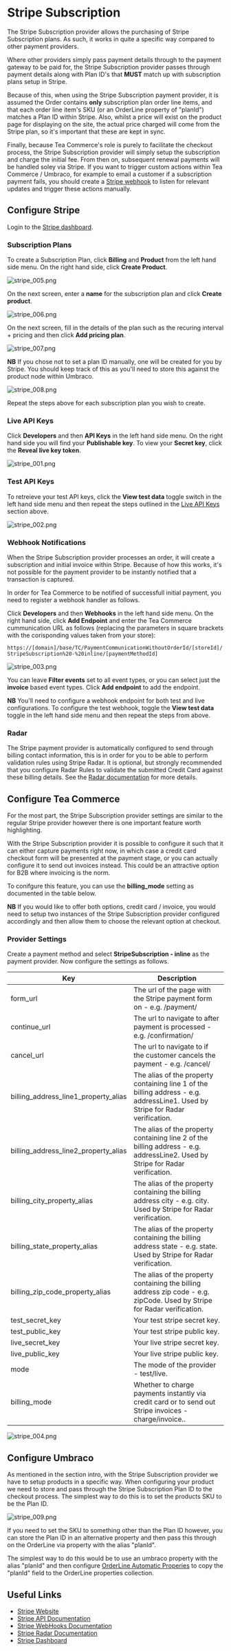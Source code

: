 # Stripe Subscription

The Stripe Subscription provider allows the purchasing of Stripe Subscription plans. As such, it works in quite a specific way compared to other payment providers.

Where other providers simply pass payment details through to the payment gateway to be paid for, the Stripe Subscription provider passes through payment details along with Plan ID's that **MUST** match up with subscription plans setup in Stripe.

Because of this, when using the Stripe Subscription payment provider, it is assumed the Order contains **only** subscription plan order line items, and that each order line item's SKU (or an OrderLine property of "planId") matches a Plan ID within Stripe. Also, whilst a price will exist on the product page for displaying on the site, the actual price charged will come from the Stripe plan, so it's important that these are kept in sync.

Finally, because Tea Commerce's role is purely to facilitate the checkout process, the Stripe Subscription provider will simply setup the subscription and charge the initial fee. From then on, subsequent renewal payments will be handled soley via Stripe. If you want to trigger custom actions within Tea Commerce / Umbraco, for example to email a customer if a subscription payment fails, you should create a [Stripe webhook](https://stripe.com/docs/webhooks) to listen for relevant updates and trigger these actions manually.

## Configure Stripe

Login to the [Stripe dashboard](https://dashboard.stripe.com/).

### Subscription Plans

To create a Subscription Plan, click **Billing** and **Product** from the left hand side menu. On the right hand side, click **Create Product**.

![stripe_005.png](/img/stripe_005.png)

On the next screen, enter a **name** for the subscription plan and click **Create product**.

![stripe_006.png](/img/stripe_006.png)

On the next screen, fill in the details of the plan such as the recuring interval + pricing and then click **Add pricing plan**.

![stripe_007.png](/img/stripe_007.png)

**NB** If you chose not to set a plan ID manually, one will be created for you by Stripe. You should keep track of this as you'll need to store this against the product node within Umbraco.

![stripe_008.png](/img/stripe_008.png)

Repeat the steps above for each subscription plan you wish to create.

### Live API Keys

Click **Developers** and then **API Keys** in the left hand side menu. On the right hand side you will find your **Publishable key**. To view your **Secret key**, click the **Reveal live key token**.

![stripe_001.png](/img/stripe_001.png)

### Test API Keys

To retreieve your test API keys, click the **View test data** toggle switch in the left hand side menu and then repeat the steps outlined in the [Live API Keys](#live-api-keys) section above.

![stripe_002.png](/img/stripe_002.png)

### Webhook Notifications

When the Stripe Subscription provider processes an order, it will create a subscription and initial invoice within Stripe. Because of how this works, it's not possible for the payment provider to be instantly notified that a transaction is captured.

In order for Tea Commerce to be notified of successfull initial payment, you need to register a webhook handler as follows. 

Click **Developers** and then **Webhooks** in the left hand side menu. On the right hand side, click **Add Endpoint** and enter the Tea Commerce cummunication URL as follows (replacing the parameters in square brackets with the corisponding values taken from your store):

`https://[domain]/base/TC/PaymentCommunicationWithoutOrderId/[storeId]/StripeSubscription%20-%20inline/[paymentMethodId]`

![stripe_003.png](/img/stripe_003.png)

You can leave **Filter events** set to all event types, or you can select just the **invoice** based event types. Click **Add endpoint** to add the endpoint.

**NB** You'll need to configure a webhook endpoint for both test and live configurations. To configure the test webhook, toggle the **View test data** toggle in the left hand side menu and then repeat the steps from above.

### Radar

The Stripe payment provider is automatically configured to send through billing contact information, this is in order for you to be able to perform validation rules using Stripe Radar. It is optional, but strongly recommended that you configure Radar Rules to validate the submitted Credit Card against these billing details. See the [Radar documentation](https://stripe.com/docs/radar/rules) for more details.

## Configure Tea Commerce

For the most part, the Stripe Subscription provider settings are similar to the regular Stripe provider however there is one important feature worth highlighting.

With the Stripe Subscription provider it is possible to configure it such that it can either capture payments right now, in which case a credit card checkout form will be presented at the payment stage, or you can actually configure it to send out invoices instead. This could be an attractive option for B2B where invoicing is the norm.

To conifgure this feature, you can use the **billing_mode** setting as documented in the table below.

**NB** If you would like to offer both options, credit card / invoice, you would need to setup two instances of the Stripe Subscription provider configured accordingly and then allow them to choose the relevant option at checkout.

### Provider Settings

Create a payment method and select **StripeSubscription - inline** as the payment provider. Now configure the settings as follows.

| Key | Description |
| --- | ----------- |
| form_url | The url of the page with the Stripe payment form on - e.g. /payment/ |
| continue_url | The url to navigate to after payment is processed - e.g. /confirmation/ | 
| cancel_url | The url to navigate to if the customer cancels the payment - e.g. /cancel/ | 
| billing_address_line1_property_alias | The alias of the property containing line 1 of the billing address - e.g. addressLine1. Used by Stripe for Radar verification. | 
| billing_address_line2_property_alias | The alias of the property containing line 2 of the billing address - e.g. addressLine2. Used by Stripe for Radar verification. |
| billing_city_property_alias | The alias of the property containing the billing address city - e.g. city. Used by Stripe for Radar verification. | 
| billing_state_property_alias | The alias of the property containing the billing address state - e.g. state. Used by Stripe for Radar verification. | 
| billing_zip_code_property_alias | The alias of the property containing the billing address zip code - e.g. zipCode. Used by Stripe for Radar verification. |
| test_secret_key | Your test stripe secret key. |
| test_public_key | Your test stripe public key. |
| live_secret_key | Your live stripe secret key. |
| live_public_key | Your live stripe public key. |
| mode | The mode of the provider - test/live. |
| billing_mode | Whether to charge payments instantly via credit card or to send out Stripe invoices - charge/invoice.. |

![stripe_004.png](/img/stripe_004.png)

## Configure Umbraco

As mentioned in the section intro, with the Stripe Subscription provider we have to setup products in a specific way. When configuring your product we need to store and pass through the Stripe Subscription Plan ID to the checkout process. The simplest way to do this is to set the products SKU to be the Plan ID.

![stripe_009.png](/img/stripe_009.png)

If you need to set the SKU to something other than the Plan ID however, you can store the Plan ID in an alternative property and then pass this through on the OrderLine via property with the alias "planId".

The simplest way to do this would be to use an umbraco property with the alias "planId" and then configure [OrderLine Automatic Properies](../../api/order-line/#automatic-properties) to copy the "planId" field to the OrderLine properties collection. 

## Useful Links

* [Stripe Website](https://www.stripe.com/) 
* [Stripe API Documentation](https://stripe.com/docs/api)
* [Stripe WebHooks Documentation](https://stripe.com/docs/webhooks)
* [Stripe Radar Documentation](https://stripe.com/docs/radar/rules)
* [Stripe Dashboard](https://dashboard.stripe.com/)
